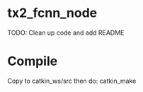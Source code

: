 # tx2_fcnn_node

TODO: Clean up code and add README

# Compile

Copy to catkin_ws/src
then do:
catkin_make
